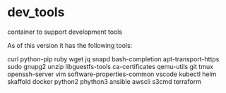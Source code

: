 # dev_tools
container to support development tools 

As of this version it has the following tools:

curl 
python-pip 
ruby 
wget 
jq 
snapd 
bash-completion 
apt-transport-https 
sudo 
gnupg2 
unzip 
libguestfs-tools 
ca-certificates 
qemu-utils 
git 
tmux 
openssh-server 
vim 
software-properties-common
vscode
kubectl
helm
skaffold
docker
python2
phython3
ansible
awscli
s3cmd
terraform
